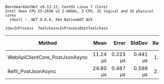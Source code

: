 ```

BenchmarkDotNet v0.13.12, CentOS Linux 7 (Core)
Intel Xeon CPU E5-2650 v2 2.60GHz, 2 CPU, 32 logical and 16 physical cores
  [Host] : .NET 8.0.4, X64 NativeAOT AVX

Job=InProcess  Toolchain=InProcessEmitToolchain  

```
| Method                         | Mean     | Error    | StdDev   | Ratio | RatioSD | Gen0   | Allocated | Alloc Ratio |
|------------------------------- |---------:|---------:|---------:|------:|--------:|-------:|----------:|------------:|
| WebApiClientCore_PostJsonAsync | 11.24 μs | 0.223 μs | 0.441 μs |  1.00 |    0.00 | 0.4120 |   4.23 KB |        1.00 |
| Refit_PostJsonAsync            | 24.80 μs | 0.487 μs | 0.598 μs |  2.18 |    0.09 | 0.5798 |   6.08 KB |        1.44 |
